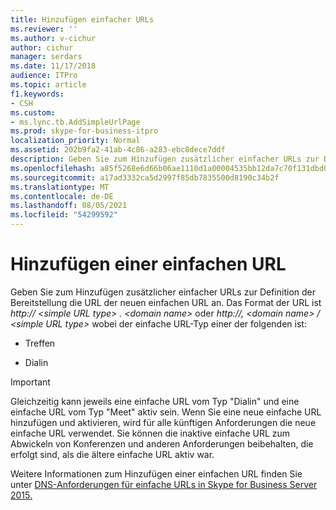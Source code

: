 ```yaml
---
title: Hinzufügen einfacher URLs
ms.reviewer: ''
ms.author: v-cichur
author: cichur
manager: serdars
ms.date: 11/17/2018
audience: ITPro
ms.topic: article
f1.keywords:
- CSH
ms.custom:
- ms.lync.tb.AddSimpleUrlPage
ms.prod: skype-for-business-itpro
localization_priority: Normal
ms.assetid: 202b9fa2-41ab-4c86-a283-ebc8dece7ddf
description: Geben Sie zum Hinzufügen zusätzlicher einfacher URLs zur Definition der Bereitstellung die URL der neuen einfachen URL an.
ms.openlocfilehash: a85f5268e6d66b06ae1110d1a00004535bb12da7c70f131dbd09026e37106857
ms.sourcegitcommit: a17ad3332ca5d2997f85db7835500d8190c34b2f
ms.translationtype: MT
ms.contentlocale: de-DE
ms.lasthandoff: 08/05/2021
ms.locfileid: "54299592"
---
```

# <a name="add-simple-url"></a>Hinzufügen einer einfachen URL
 
Geben Sie zum Hinzufügen zusätzlicher einfacher URLs zur Definition der Bereitstellung die URL der neuen einfachen URL an. Das Format der URL ist _http:// \<simple URL type\> . \<domain name\>_ oder _http://, \<domain name\> / \<simple URL type\>_ wobei der einfache URL-Typ einer der folgenden ist:
  
- Treffen
    
- Dialin
    
> [!IMPORTANT]
> Gleichzeitig kann jeweils eine einfache URL vom Typ "Dialin" und eine einfache URL vom Typ "Meet" aktiv sein. Wenn Sie eine neue einfache URL hinzufügen und aktivieren, wird für alle künftigen Anforderungen die neue einfache URL verwendet. Sie können die inaktive einfache URL zum Abwickeln von Konferenzen und anderen Anforderungen beibehalten, die erfolgt sind, als die ältere einfache URL aktiv war. 
  
Weitere Informationen zum Hinzufügen einer einfachen URL finden Sie unter [DNS-Anforderungen für einfache URLs in Skype for Business Server 2015.](../../plan-your-deployment/network-requirements/simple-urls.md)
  


